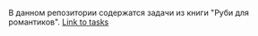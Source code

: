 В данном репозитории содержатся задачи из книги "Руби для романтиков".
[Link to tasks](https://sas2job.github.io/Ruby-Is-For-Fun/)
